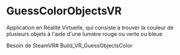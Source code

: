 # GuessColorObjectsVR

Application en Réalité Virtuelle, qui consiste à trouver la couleur de plusieurs objets à l'aide d'une lumière rouge ou verte ou bleue

Besoin de SteamVR# Build_VR_GuessObjectsColor
